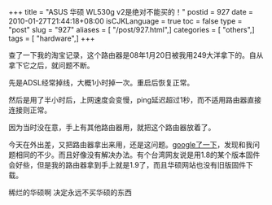 +++
title = "ASUS 华硕 WL530g v2是绝对不能买的！"
postid = 927
date = 2010-01-27T21:44:18+08:00
isCJKLanguage = true
toc = false
type = "post"
slug = "927"
aliases = [ "/post/927.html",]
categories = [ "others",]
tags = [ "hardware",]
+++


查了一下我的淘宝记录，这个路由器是08年1月20日被我用249大洋拿下的。自从拿下它之后，就问题不断。

先是ADSL经常掉线，大概1小时掉一次。重启后恢复正常。  

然后是用了半小时后，上网速度会变慢，ping延迟超过1秒，而不适用路由器直接连接则正常。

因为当时没在意，手上有其他路由器用，就把这个路由器放着了。  

今天在外出差，又把路由器拿出来用，还是这问题。[google了一下](http://www.google.cn/search?hl=zh-CN&client=aff-cs-sogou&hs=o0n&newwindow=1&ei=akJgS-qIGo7i7APYiaW-DA&sa=X&oi=spell&resnum=0&ct=result&cd=1&ved=0CAYQBSgA&q=asus+wl+530gv2+%E4%B8%8D%E7%A8%B3%E5%AE%9A+%E6%96%AD%E7%BA%BF&spell=1)，发现和我问题相同的不少。而且好像没有解决办法。有个台湾网友说是用1.8的某个版本固件会好些，但是我的路由器拿到手上就是1.9了，而且华硕网站也没有旧版固件下载。

稀烂的华硕啊 决定永远不买华硕的东西

